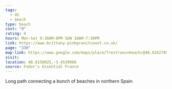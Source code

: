 ```yaml
---
tags:
  - 4S
  - beach
type: beach
cost: "0"
rating: 4
hours: Mon-Sat 9:30AM-8PM SUN 10AM-7:30PM
link: https://www.brittany-pinkgranitcoast.co.uk/
page: "330"
map-link: https://www.google.com/maps/place/Trestraou+beach/@48.8162705,-3.4603665,16.08z/data=!4m6!3m5!1s0x48122de2f270eb47:0x7ac81f1a0e4a36fe!8m2!3d48.8164321!4d-3.4543941!16s%2Fg%2F11bc7453sj?entry=ttu&g_ep=EgoyMDI0MDkxNi4wIKXMDSoASAFQAw%3D%3D
visit: 
location: 48.8158025,-3.4539066
source: Fodor's Essential France
---
```

Long path connecting a bunch of beaches in northern Spain